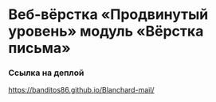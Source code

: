 # Веб-вёрстка «Продвинутый уровень» модуль «Вёрстка письма» #

### Ссылка на деплой ###
https://banditos86.github.io/Blanchard-mail/
